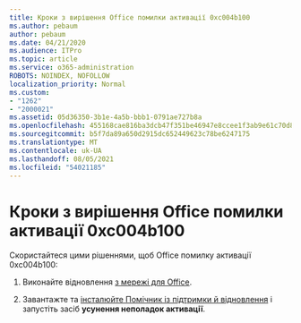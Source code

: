```yaml
---
title: Кроки з вирішення Office помилки активації 0xc004b100
ms.author: pebaum
author: pebaum
ms.date: 04/21/2020
ms.audience: ITPro
ms.topic: article
ms.service: o365-administration
ROBOTS: NOINDEX, NOFOLLOW
localization_priority: Normal
ms.custom:
- "1262"
- "2000021"
ms.assetid: 05d36350-3b1e-4a5b-bbb1-0791ae727b8a
ms.openlocfilehash: 455168cae816ba3dcb47f351be46947e8ccee1f3ab9e61c70d82d49e5279ef85
ms.sourcegitcommit: b5f7da89a650d2915dc652449623c78be6247175
ms.translationtype: MT
ms.contentlocale: uk-UA
ms.lasthandoff: 08/05/2021
ms.locfileid: "54021185"
---
```

# <a name="steps-to-resolve-office-activation-error-0xc004b100"></a>Кроки з вирішення Office помилки активації 0xc004b100

Скористайтеся цими рішеннями, щоб Office помилку активації 0xc004b100:
  
1. Виконайте відновлення [з мережі для Office](https://support.office.com/article/7821d4b6-7c1d-4205-aa0e-a6b40c5bb88b).

2. Завантажте та [інсталюйте Помічник із підтримки й відновлення](https://aka.ms/SARA-OfficeActivation-Alchemy) і запустіть засіб **усунення неполадок активації**.
